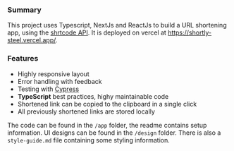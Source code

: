 ### Summary

This project uses Typescript, NextJs and ReactJs to build a URL shortening app, using the [shrtcode API](https://app.shrtco.de/docs). It is deployed on vercel at https://shortly-steel.vercel.app/.

### Features

-   Highly responsive layout
-   Error handling with feedback
-   Testing with [Cypress](https://www.cypress.io/)
-   **TypeScript** best practices, highy maintainable code
-   Shortened link can be copied to the clipboard in a single click
-   All previously shortened links are stored locally

The code can be found in the  `/app` folder, the readme contains setup information.
UI designs can be found in the `/design` folder. There is also a `style-guide.md` file containing some styling information.

